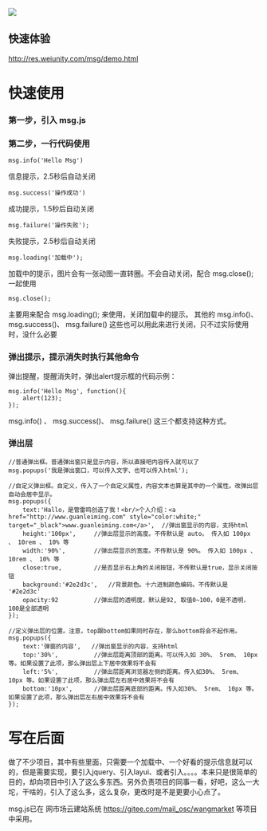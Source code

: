 ![](https://res.weiunity.com/msg/images/all.png)

## 快速体验
http://res.weiunity.com/msg/demo.html

# 快速使用
### 第一步，引入 msg.js 
<script src="https://res.weiunity.com/msg/msg.js"></script>
### 第二步，一行代码使用
````
msg.info('Hello Msg')
````
信息提示，2.5秒后自动关闭

````
msg.success('操作成功')
````
成功提示，1.5秒后自动关闭

````
msg.failure('操作失败');
````
失败提示，2.5秒后自动关闭

````
msg.loading('加载中');
````
加载中的提示，图片会有一张动图一直转圈。不会自动关闭，配合 msg.close(); 一起使用

````
msg.close();
````
主要用来配合 msg.loading(); 来使用，关闭加载中的提示。
其他的 msg.info()、 msg.success()、 msg.failure() 这些也可以用此来进行关闭，只不过实际使用时，没什么必要

### 弹出提示，提示消失时执行其他命令
弹出提醒，提醒消失时，弹出alert提示框的代码示例：
````
msg.info('Hello Msg', function(){
	alert(123);
});
````
msg.info() 、 msg.success()、 msg.failure() 这三个都支持这种方式。

### 弹出层
````
//普通弹出框。普通弹出窗只是显示内容，所以直接吧内容传入就可以了
msg.popups('我是弹出窗口，可以传入文字、也可以传入html');

//自定义弹出框。自定义，传入了一个自定义属性，内容文本也算是其中的一个属性。改弹出层自动会居中显示。
msg.popups({
	text:'Hallo，是管雷鸣创造了我！<br/>个人介绍：<a href="http://www.guanleiming.com" style="color:white;" target="_black">www.guanleiming.com</a>',	//弹出窗显示的内容，支持html
	height:'100px',		//弹出层显示的高度。不传默认是 auto。 传入如 100px 、 10rem 、 10% 等 
	width:'90%',		//弹出层显示的宽度。不传默认是 90%。 传入如 100px 、 10rem 、 10% 等
	close:true,			//是否显示右上角的关闭按钮，不传默认是true，显示关闭按钮
	background:'#2e2d3c',	//背景颜色。十六进制颜色编码。不传默认是 '#2e2d3c'
	opacity:92			//弹出层的透明度，默认是92, 取值0~100，0是不透明，100是全部透明
});

//定义弹出层的位置。注意，top跟bottom如果同时存在，那么bottom将会不起作用。
msg.popups({
	text:'弹窗的内容',	//弹出窗显示的内容，支持html
	top:'30%',			//弹出层距离顶部的距离。可以传入如 30%、 5rem、 10px 等。如果设置了此项，那么弹出层上下居中效果将不会有
	left:'5%',			//弹出层距离浏览器左侧的距离。传入如30%、 5rem、 10px 等。如果设置了此项，那么弹出层左右居中效果将不会有
	bottom:'10px',		//弹出层距离底部的距离。传入如30%、 5rem、 10px 等。如果设置了此项，那么弹出层左右居中效果将不会有
});
````

# 写在后面
做了不少项目，其中有些里面，只需要一个加载中、一个好看的提示信息就可以的，但是需要实现，要引入jquery、引入layui、或者引入。。。。本来只是很简单的目的，却向项目中引入了这么多东西。另外负责项目的同事一看，好吧，这么一大坨，干啥的，引入了这么多，这么复杂，更改时是不是更要小心点了。

msg.js已在 网市场云建站系统 https://gitee.com/mail_osc/wangmarket 等项目中采用。